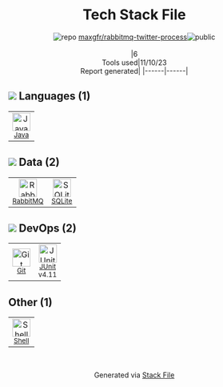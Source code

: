 <!--
--- Readme.md Snippet without images Start ---
## Tech Stack
maxgfr/rabbitmq-twitter-process is built on the following main stack:
- [Java](https://www.java.com) – Languages
- [RabbitMQ](http://www.rabbitmq.com/) – Message Queue
- [SQLite](http://www.sqlite.org/) – Databases
- [JUnit](http://junit.org/) – Testing Frameworks
- [Shell](https://en.wikipedia.org/wiki/Shell_script) – Shells

Full tech stack [here](/techstack.md)
--- Readme.md Snippet without images End ---

--- Readme.md Snippet with images Start ---
## Tech Stack
maxgfr/rabbitmq-twitter-process is built on the following main stack:
- <img width='25' height='25' src='https://img.stackshare.io/service/995/K85ZWV2F.png' alt='Java'/> [Java](https://www.java.com) – Languages
- <img width='25' height='25' src='https://img.stackshare.io/service/1061/default_df93e9a30d27519161b39d8c1d5c223c1642d187.jpg' alt='RabbitMQ'/> [RabbitMQ](http://www.rabbitmq.com/) – Message Queue
- <img width='25' height='25' src='https://img.stackshare.io/service/1071/sqlite.jpg' alt='SQLite'/> [SQLite](http://www.sqlite.org/) – Databases
- <img width='25' height='25' src='https://img.stackshare.io/service/2020/874086.png' alt='JUnit'/> [JUnit](http://junit.org/) – Testing Frameworks
- <img width='25' height='25' src='https://img.stackshare.io/service/4631/default_c2062d40130562bdc836c13dbca02d318205a962.png' alt='Shell'/> [Shell](https://en.wikipedia.org/wiki/Shell_script) – Shells

Full tech stack [here](/techstack.md)
--- Readme.md Snippet with images End ---
-->
<div align="center">

# Tech Stack File
![](https://img.stackshare.io/repo.svg "repo") [maxgfr/rabbitmq-twitter-process](https://github.com/maxgfr/rabbitmq-twitter-process)![](https://img.stackshare.io/public_badge.svg "public")
<br/><br/>
|6<br/>Tools used|11/10/23 <br/>Report generated|
|------|------|
</div>

## <img src='https://img.stackshare.io/languages.svg'/> Languages (1)
<table><tr>
  <td align='center'>
  <img width='36' height='36' src='https://img.stackshare.io/service/995/K85ZWV2F.png' alt='Java'>
  <br>
  <sub><a href="https://www.java.com">Java</a></sub>
  <br>
  <sub></sub>
</td>

</tr>
</table>

## <img src='https://img.stackshare.io/databases.svg'/> Data (2)
<table><tr>
  <td align='center'>
  <img width='36' height='36' src='https://img.stackshare.io/service/1061/default_df93e9a30d27519161b39d8c1d5c223c1642d187.jpg' alt='RabbitMQ'>
  <br>
  <sub><a href="http://www.rabbitmq.com/">RabbitMQ</a></sub>
  <br>
  <sub></sub>
</td>

<td align='center'>
  <img width='36' height='36' src='https://img.stackshare.io/service/1071/sqlite.jpg' alt='SQLite'>
  <br>
  <sub><a href="http://www.sqlite.org/">SQLite</a></sub>
  <br>
  <sub></sub>
</td>

</tr>
</table>

## <img src='https://img.stackshare.io/devops.svg'/> DevOps (2)
<table><tr>
  <td align='center'>
  <img width='36' height='36' src='https://img.stackshare.io/service/1046/git.png' alt='Git'>
  <br>
  <sub><a href="http://git-scm.com/">Git</a></sub>
  <br>
  <sub></sub>
</td>

<td align='center'>
  <img width='36' height='36' src='https://img.stackshare.io/service/2020/874086.png' alt='JUnit'>
  <br>
  <sub><a href="http://junit.org/">JUnit</a></sub>
  <br>
  <sub>v4.11</sub>
</td>

</tr>
</table>

## Other (1)
<table><tr>
  <td align='center'>
  <img width='36' height='36' src='https://img.stackshare.io/service/4631/default_c2062d40130562bdc836c13dbca02d318205a962.png' alt='Shell'>
  <br>
  <sub><a href="https://en.wikipedia.org/wiki/Shell_script">Shell</a></sub>
  <br>
  <sub></sub>
</td>

</tr>
</table>

<br/>
<div align='center'>

Generated via [Stack File](https://github.com/apps/stack-file)
